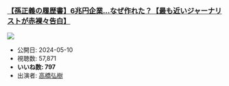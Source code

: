 ### [【孫正義の履歴書】6兆円企業…なぜ作れた？【最も近いジャーナリストが赤裸々告白】](https://www.youtube.com/watch?v=ess7ez9EZzI)
[![](https://img.youtube.com/vi/ess7ez9EZzI/hqdefault.jpg)](https://www.youtube.com/watch?v=ess7ez9EZzI)
-   公開日: 2024-05-10
-   視聴数: 57,871
-   **いいね数: 797**
-   出演者: [高橋弘樹](/rehacq_fan/people/高橋弘樹 "wikilink")
